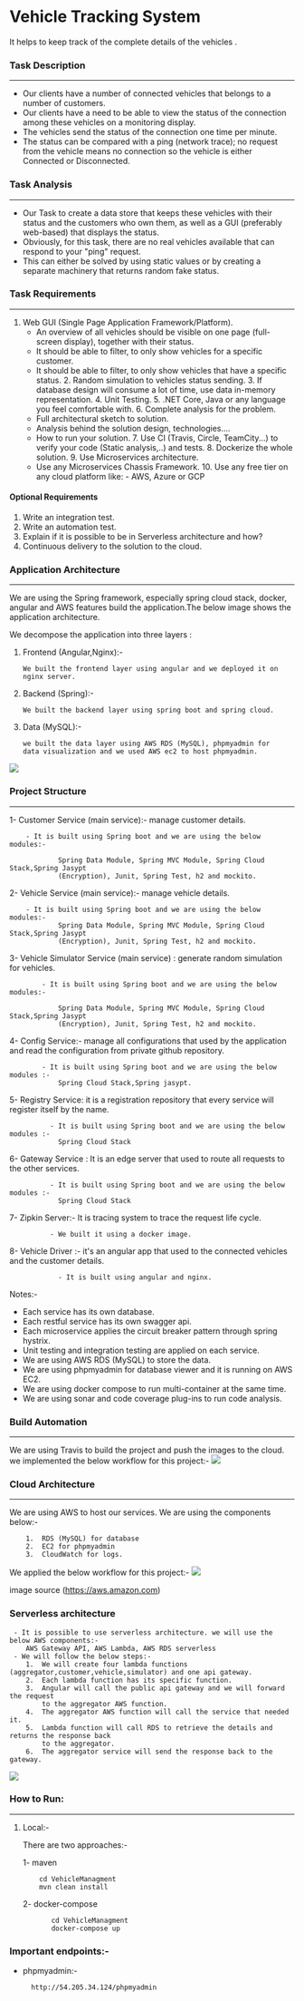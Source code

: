 # Vehicle Tracking System



   It helps to keep track of the complete details of the vehicles .

### Task Description

------------


   - Our clients have a number of connected vehicles that belongs to a number of customers.
   - Our clients have a need to be able to view the status of the connection among  these vehicles on a monitoring display.
   - The vehicles send the status of the connection one time per minute.
   - The status can be compared with a ping (network trace); no request from the vehicle means no connection so the vehicle is either Connected or Disconnected.

### Task Analysis

------------


  - Our Task to create a data store that keeps these vehicles with their status and the customers who own them, as well as a GUI (preferably web-based) that displays the status.
  - Obviously, for this task, there are no real vehicles available that can respond to your "ping" request.
  - This can either be solved by using static values or ​​by creating a separate machinery that returns random fake status.

### Task Requirements

------------


   1. Web GUI (Single Page Application Framework/Platform).
		 - An overview of all vehicles should be visible on one page (full-screen display), together with their status.
		 - It should be able to filter, to only show vehicles for a specific customer.
		 - It should be able to filter, to only show vehicles that have a specific status.
	2. Random simulation to vehicles status sending.
	3. If database design will consume a lot of time, use data in-memory representation.
	4. Unit Testing.
	5. .NET Core, Java or any language you feel comfortable with.
	6. Complete analysis for the problem.
		 - Full architectural sketch to solution.
		 - Analysis behind the solution design, technologies....
		 - How to run your solution.
	7. Use CI (Travis, Circle, TeamCity...) to verify your code (Static analysis,..) and tests.
	8. Dockerize the whole solution.
	9. Use Microservices architecture.
		- Use any Microservices Chassis Framework.
	10. Use any free tier on any cloud platform like: - AWS, Azure or GCP

#### Optional Requirements
  1. Write an integration test.
  2. Write an automation test.
  3. Explain if it is possible to be in Serverless architecture and how?
  4. Continuous delivery to the solution to the cloud.

### Application Architecture

------------


 We are using the Spring framework, especially spring cloud stack, docker, angular and AWS features build the application.The below image shows the application architecture.
 
 We decompose the application into three layers : 
 
 1. Frontend (Angular,Nginx):-
 
		We built the frontend layer using angular and we deployed it on nginx server.
        
 2. Backend  (Spring):-
 
 		We built the backend layer using spring boot and spring cloud.
 3. Data (MySQL):-
 
 		we built the data layer using AWS RDS (MySQL), phpmyadmin for 
		data visualization and we used AWS ec2 to host phpmyadmin.
 
   ![](https://i.ibb.co/frPNPYW/Untitled-Document.png)
   
### Project Structure

------------

  1- Customer Service (main service):- manage customer details.
  
  		- It is built using Spring boot and we are using the below modules:-
  
			    Spring Data Module, Spring MVC Module, Spring Cloud Stack,Spring Jasypt
				(Encryption), Junit, Spring Test, h2 and mockito.
  2- Vehicle Service (main service):- manage vehicle details.
  
		- It is built using Spring boot and we are using the below modules:-
			    Spring Data Module, Spring MVC Module, Spring Cloud Stack,Spring Jasypt
				(Encryption), Junit, Spring Test, h2 and mockito.
  3-  Vehicle Simulator Service (main service) : generate random simulation for vehicles.
  
    		- It is built using Spring boot and we are using the below modules:-
  
			    Spring Data Module, Spring MVC Module, Spring Cloud Stack,Spring Jasypt
				(Encryption), Junit, Spring Test, h2 and mockito.
                
  4-  Config Service:- manage all configurations that used by the application and read
   the configuration from private github repository.
   
			- It is built using Spring boot and we are using the below modules :-
			    Spring Cloud Stack,Spring jasypt.
  5-  Registry Service: it is a registration repository that every service will register itself by the name.
  
			  - It is built using Spring boot and we are using the below modules :-
			    Spring Cloud Stack
                
  6-  Gateway Service : It is an edge server that used to route all requests to the other services.
  
  			  - It is built using Spring boot and we are using the below modules :-
			    Spring Cloud Stack
  7-  Zipkin Server:- It is tracing system to trace the request life cycle.

 			  - We built it using a docker image.
 			  
  8- Vehicle Driver :- it's an angular app that used to the connected vehicles and the customer details. 
  
				- It is built using angular and nginx.

   Notes:- 
   - Each service has its own database.
   - Each restful service has its own swagger api.
   - Each microservice applies the circuit breaker pattern through spring hystrix.
   - Unit testing and integration testing are applied on each service.
   - We are using AWS RDS (MySQL) to store the data.
   - We are using phpmyadmin for database viewer and it is running on AWS EC2.
   - We are using docker compose to run multi-container at the same time.
   - We are using sonar and code coverage plug-ins to run code analysis.
   	
   
### Build Automation

------------


We are using Travis to build the project and push the images to the cloud. we implemented the below workflow for this project:-
  ![]( https://i.ibb.co/cxvVw6C/Untitled-Document-1.png )

### Cloud Architecture

------------

We are using AWS to host our services. We are using the components below:-

		1.  RDS (MySQL) for database
		2.  EC2 for phpmyadmin 
		3.  CloudWatch for logs.
		
We applied the below workflow for this project:-
  ![]( https://d2908q01vomqb2.cloudfront.net/1b6453892473a467d07372d45eb05abc2031647a/2017/07/10/ecs-spring-microservice-containers.png )

   image source (https://aws.amazon.com)


### Serverless architecture
     - It is possible to use serverless architecture. we will use the below AWS components:-
        AWS Gateway API, AWS Lambda, AWS RDS serverless
     - We will follow the below steps:-
		1.  We will create four lambda functions (aggregator,customer,vehicle,simulator) and one api gateway.
		2.  Each lambda function has its specific function. 
		3.  Angular will call the public api gateway and we will forward the request 
			to the aggregator AWS function. 
		4.  The aggregator AWS function will call the service that needed it.
		5.  Lambda function will call RDS to retrieve the details and returns the response back
			to the aggregator.
		6.  The aggregator service will send the response back to the gateway.
	
![](https://imgdb.net/images/6562.png)
	
### How to Run:

------------

1.   Local:-

     There are two approaches:-
     
	 1- maven
		
    	 	 cd VehicleManagment 
    		 mvn clean install
    
	 2- docker-compose
	 
    			cd VehicleManagment
    			docker-compose up


### Important endpoints:-
        
- phpmyadmin:-

		http://54.205.34.124/phpmyadmin

